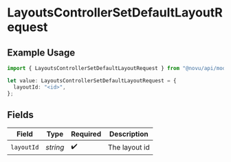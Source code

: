 # LayoutsControllerSetDefaultLayoutRequest

## Example Usage

```typescript
import { LayoutsControllerSetDefaultLayoutRequest } from "@novu/api/models/operations";

let value: LayoutsControllerSetDefaultLayoutRequest = {
  layoutId: "<id>",
};
```

## Fields

| Field              | Type               | Required           | Description        |
| ------------------ | ------------------ | ------------------ | ------------------ |
| `layoutId`         | *string*           | :heavy_check_mark: | The layout id      |